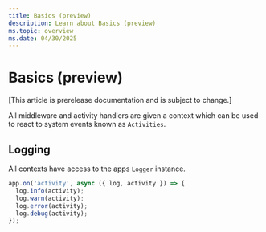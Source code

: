 ```yaml
---
title: Basics (preview)
description: Learn about Basics (preview)
ms.topic: overview
ms.date: 04/30/2025
---
```


# Basics (preview)

[This article is prerelease documentation and is subject to change.]

All middleware and activity handlers are given a context which can be used to
react to system events known as `Activities`.

## Logging

All contexts have access to the apps `Logger` instance.

```typescript
app.on('activity', async ({ log, activity }) => {
  log.info(activity);
  log.warn(activity);
  log.error(activity);
  log.debug(activity);
});
```